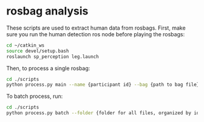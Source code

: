 # rosbag analysis

These scripts are used to extract human data from rosbags. First, make sure you run the human detection ros node before playing the rosbags:

```bash
cd ~/catkin_ws
source devel/setup.bash
roslaunch sp_perception leg.launch
```

Then, to process a single rosbag:

```bash
cd ./scripts
python process.py main --name {participant id} --bag {path to bag file} --speed {playback speed, default to 1} --start_time {when to start processing (in secs), defaults to 0}
```

To batch process, run:

```bash
cd ./scripts
python process.py batch --folder {folder for all files, organized by id} --start-from {which user to start processing, optional}
```
